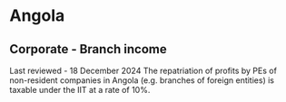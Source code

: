 # Angola
## Corporate - Branch income
Last reviewed - 18 December 2024
The repatriation of profits by PEs of non-resident companies in Angola (e.g. branches of foreign entities) is taxable under the IIT at a rate of 10%.
